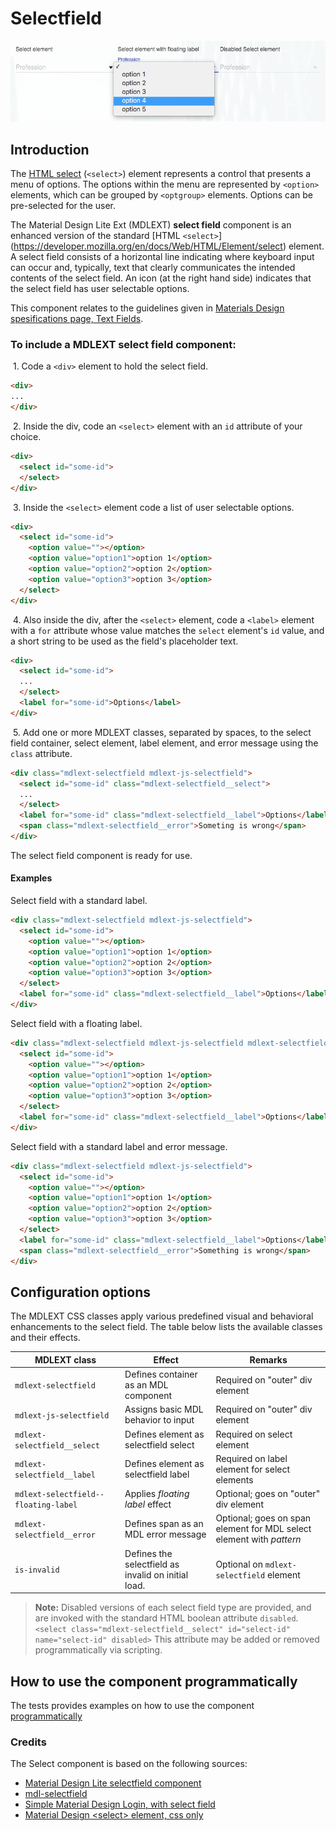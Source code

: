 # Selectfield
![Selectfield](../../etc/select-element.png)

## Introduction
The [HTML select](https://developer.mozilla.org/en/docs/Web/HTML/Element/select) (`<select>`) element represents 
a control that presents a menu of options. The options within the menu are represented by `<option>` elements, 
which can be grouped by `<optgroup>` elements. Options can be pre-selected for the user.

The Material Design Lite Ext (MDLEXT) **select field** component is an enhanced version of the standard 
[HTML `<select>`] (https://developer.mozilla.org/en/docs/Web/HTML/Element/select) element.
A select field consists of a horizontal line indicating where keyboard input can occur and, typically, text that clearly communicates 
the intended contents of the select field. An icon (at the right hand side) indicates that the select field has user selectable options. 

This component relates to the guidelines given in [Materials Design spesifications page, Text Fields](http://www.google.com/design/spec/components/text-fields.html). 

### To include a MDLEXT **select field** component:

&nbsp;1. Code a `<div>` element to hold the select field.
```html
<div>
...
</div>
```

&nbsp;2. Inside the div, code an `<select>` element with an `id` attribute of your choice.
```html
<div>
  <select id="some-id">
  </select>
</div>
```

&nbsp;3. Inside the `<select>` element code a list of user selectable options.
```html
<div>
  <select id="some-id">
    <option value=""></option>
    <option value="option1">option 1</option>
    <option value="option2">option 2</option>
    <option value="option3">option 3</option>
  </select>
</div>
```

&nbsp;4. Also inside the div, after the `<select>` element, code a `<label>` element with a `for` attribute 
whose value matches the `select` element's `id` value, and a short string to be used as the field's placeholder text.
```html
<div>
  <select id="some-id">
  ...
  </select>
  <label for="some-id">Options</label>
</div>
```

&nbsp;5. Add one or more MDLEXT classes, separated by spaces, to the select field container, 
select element, label element, and error message using the `class` attribute.
```html
<div class="mdlext-selectfield mdlext-js-selectfield">
  <select id="some-id" class="mdlext-selectfield__select">
  ...
  </select>
  <label for="some-id" class="mdlext-selectfield__label">Options</label>
  <span class="mdlext-selectfield__error">Someting is wrong</span>
</div>
```
The select field component is ready for use.

#### Examples

Select field with a standard label.
```html
<div class="mdlext-selectfield mdlext-js-selectfield">
  <select id="some-id">
    <option value=""></option>
    <option value="option1">option 1</option>
    <option value="option2">option 2</option>
    <option value="option3">option 3</option>
  </select>
  <label for="some-id" class="mdlext-selectfield__label">Options</label>
</div>
```

Select field with a floating label.
```html
<div class="mdlext-selectfield mdlext-js-selectfield mdlext-selectfield--floating-label">
  <select id="some-id">
    <option value=""></option>
    <option value="option1">option 1</option>
    <option value="option2">option 2</option>
    <option value="option3">option 3</option>
  </select>
  <label for="some-id" class="mdlext-selectfield__label">Options</label>
</div>
```

Select field with a standard label and error message.
```html
<div class="mdlext-selectfield mdlext-js-selectfield">
  <select id="some-id">
    <option value=""></option>
    <option value="option1">option 1</option>
    <option value="option2">option 2</option>
    <option value="option3">option 3</option>
  </select>
  <label for="some-id" class="mdlext-selectfield__label">Options</label>
  <span class="mdlext-selectfield__error">Something is wrong</span>
</div>
```


## Configuration options

The MDLEXT CSS classes apply various predefined visual and behavioral enhancements to the select field. 
The table below lists the available classes and their effects.

| MDLEXT class | Effect | Remarks |
|-----------|--------|---------|
| `mdlext-selectfield` | Defines container as an MDL component | Required on "outer" div element|
| `mdlext-js-selectfield` | Assigns basic MDL behavior to input | Required on "outer" div element |
| `mdlext-selectfield__select` | Defines element as selectfield select | Required on select element |
| `mdlext-selectfield__label` | Defines element as selectfield label | Required on label element for select elements |
| `mdlext-selectfield--floating-label` | Applies *floating label* effect | Optional; goes on "outer" div element |
| `mdlext-selectfield__error` | Defines span as an MDL error message | Optional; goes on span element for MDL select element with *pattern*|
| `is-invalid` | Defines the selectfield as invalid on initial load. | Optional on `mdlext-selectfield` element |
<!--
| `mdlext-selectfield--expandable` | Defines a div as an MDL expandable select field container | For expandable select fields, required on "outer" div element |
| `mdl-button` | Defines label as an MDL icon button | For expandable select fields, required on "outer" div's label element |
| `mdl-js-button` | Assigns basic behavior to icon container | For expandable input fields, required on "outer" div's label element |
| `mdl-button--icon` | Defines label as an MDL icon container | For expandable select fields, required on "outer" div's label element |
| `mdl-input__expandable-holder` | Defines a container as an MDL component | For expandable select fields, required on "inner" div element |
-->

>**Note:** Disabled versions of each select field type are provided, and are invoked with the standard HTML boolean attribute `disabled`. `<select class="mdlext-selectfield__select" id="select-id" name="select-id" disabled>`
>This attribute may be added or removed programmatically via scripting.


## How to use the component programmatically
The tests provides examples on how to use the component [programmatically](https://github.com/leifoolsen/mdl-ext/blob/master/test/selectfield/selectfield.spec.js)

### Credits 
The Select component is based on the following sources:
* [Material Design Lite selectfield component](https://github.com/mebibou/mdl-selectfield) 
* [mdl-selectfield](https://github.com/MEYVN-digital/mdl-selectfield)
* [Simple Material Design Login, with select field](http://codepen.io/michaelschofield/pen/qEzWaM)
* [Material Design &lt;select&gt; element, css only](http://codepen.io/pudgereyem/pen/PqBxQx)
